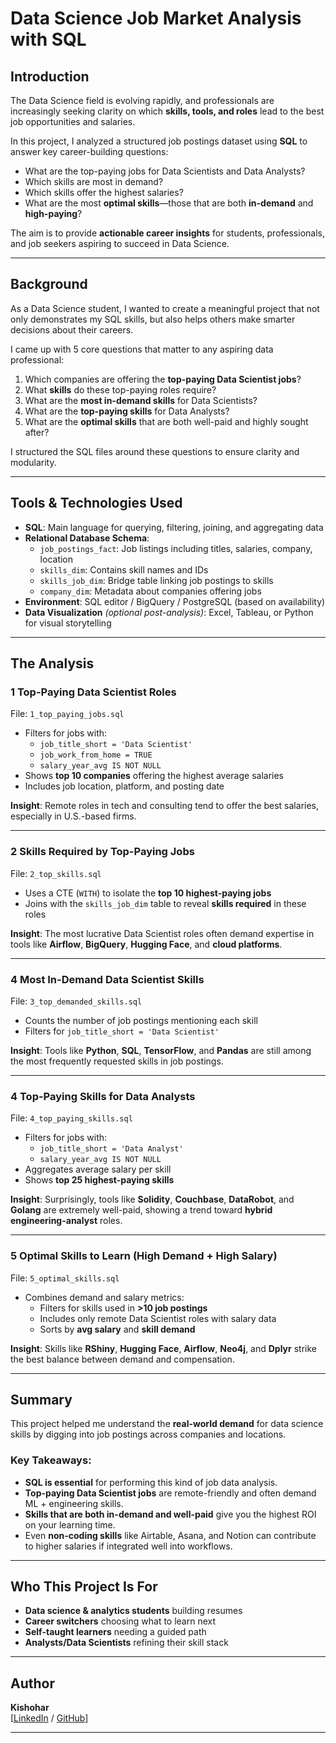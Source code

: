 # Data Science Job Market Analysis with SQL

## Introduction

The Data Science field is evolving rapidly, and professionals are increasingly seeking clarity on which **skills, tools, and roles** lead to the best job opportunities and salaries.

In this project, I analyzed a structured job postings dataset using **SQL** to answer key career-building questions:
- What are the top-paying jobs for Data Scientists and Data Analysts?
- Which skills are most in demand?
- Which skills offer the highest salaries?
- What are the most **optimal skills**—those that are both **in-demand** and **high-paying**?

The aim is to provide **actionable career insights** for students, professionals, and job seekers aspiring to succeed in Data Science.

---

## Background

As a Data Science student, I wanted to create a meaningful project that not only demonstrates my SQL skills, but also helps others make smarter decisions about their careers.

I came up with 5 core questions that matter to any aspiring data professional:
1. Which companies are offering the **top-paying Data Scientist jobs**?
2. What **skills** do these top-paying roles require?
3. What are the **most in-demand skills** for Data Scientists?
4. What are the **top-paying skills** for Data Analysts?
5. What are the **optimal skills** that are both well-paid and highly sought after?

I structured the SQL files around these questions to ensure clarity and modularity.

---

##  Tools & Technologies Used

- **SQL**: Main language for querying, filtering, joining, and aggregating data
- **Relational Database Schema**:
  - `job_postings_fact`: Job listings including titles, salaries, company, location
  - `skills_dim`: Contains skill names and IDs
  - `skills_job_dim`: Bridge table linking job postings to skills
  - `company_dim`: Metadata about companies offering jobs
- **Environment**: SQL editor / BigQuery / PostgreSQL (based on availability)
- **Data Visualization** *(optional post-analysis)*: Excel, Tableau, or Python for visual storytelling

---

## The Analysis

### 1️ **Top-Paying Data Scientist Roles**
File: `1_top_paying_jobs.sql`  
- Filters for jobs with:
  - `job_title_short = 'Data Scientist'`
  - `job_work_from_home = TRUE`
  - `salary_year_avg IS NOT NULL`
- Shows **top 10 companies** offering the highest average salaries
- Includes job location, platform, and posting date

**Insight**: Remote roles in tech and consulting tend to offer the best salaries, especially in U.S.-based firms.

---

### 2 **Skills Required by Top-Paying Jobs**
File: `2_top_skills.sql`  
- Uses a CTE (`WITH`) to isolate the **top 10 highest-paying jobs**
- Joins with the `skills_job_dim` table to reveal **skills required** in these roles

**Insight**: The most lucrative Data Scientist roles often demand expertise in tools like **Airflow**, **BigQuery**, **Hugging Face**, and **cloud platforms**.

---

### 4 **Most In-Demand Data Scientist Skills**
File: `3_top_demanded_skills.sql`  
- Counts the number of job postings mentioning each skill
- Filters for `job_title_short = 'Data Scientist'`

**Insight**: Tools like **Python**, **SQL**, **TensorFlow**, and **Pandas** are still among the most frequently requested skills in job postings.

---

### 4 **Top-Paying Skills for Data Analysts**
File: `4_top_paying_skills.sql`  
- Filters for jobs with:
  - `job_title_short = 'Data Analyst'`
  - `salary_year_avg IS NOT NULL`
- Aggregates average salary per skill
- Shows **top 25 highest-paying skills**

**Insight**: Surprisingly, tools like **Solidity**, **Couchbase**, **DataRobot**, and **Golang** are extremely well-paid, showing a trend toward **hybrid engineering-analyst** roles.

---

### 5 **Optimal Skills to Learn (High Demand + High Salary)**
File: `5_optimal_skills.sql`  
- Combines demand and salary metrics:
  - Filters for skills used in **>10 job postings**
  - Includes only remote Data Scientist roles with salary data
  - Sorts by **avg salary** and **skill demand**

**Insight**: Skills like **RShiny**, **Hugging Face**, **Airflow**, **Neo4j**, and **Dplyr** strike the best balance between demand and compensation.

---

## Summary

This project helped me understand the **real-world demand** for data science skills by digging into job postings across companies and locations.

### Key Takeaways:
- **SQL is essential** for performing this kind of job data analysis.
- **Top-paying Data Scientist jobs** are remote-friendly and often demand ML + engineering skills.
- **Skills that are both in-demand and well-paid** give you the highest ROI on your learning time.
- Even **non-coding skills** like Airtable, Asana, and Notion can contribute to higher salaries if integrated well into workflows.

---

## Who This Project Is For

-  **Data science & analytics students** building resumes
-  **Career switchers** choosing what to learn next
-  **Self-taught learners** needing a guided path
-  **Analysts/Data Scientists** refining their skill stack

---

##  Author

**Kishohar**   
[[LinkedIn](https://www.linkedin.com/in/kishohar/) / [GitHub](https://github.com)]

---

